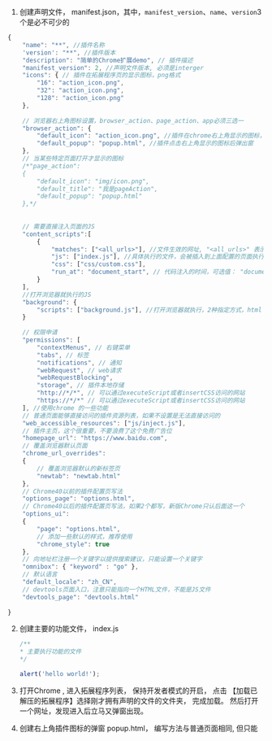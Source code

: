 1.  创建声明文件，  manifest.json，其中，`manifest_version`、`name`、`version`3个是必不可少的

```javascript
{
	"name": "**", //插件名称
	'version': "**", //插件版本
	"description": "简单的Chrome扩展demo", // 插件描述
	"manifest_version": 2, //声明文件版本, 必须是interger
    "icons": { // 插件在拓展程序页的显示图标，png格式
    	"16": "action_icon.png",
    	"32": "action_icon.png",
    	"128": "action_icon.png"
  	},
    
    // 浏览器右上角图标设置，browser_action、page_action、app必须三选一
    "browser_action": {
    	"default_icon": "action_icon.png", //插件在chrome右上角显示的图标， 只能是png格式
        "default_popup": "popup.html", //插件点击右上角显示的图标后弹出窗
    },
    // 当某些特定页面打开才显示的图标
	/*"page_action":
	{
		"default_icon": "img/icon.png",
		"default_title": "我是pageAction",
		"default_popup": "popup.html"
	},*/
        
        
    // 需要直接注入页面的JS
	"content_scripts":[
		{
			"matches": ["<all_urls>"], //文件生效的网址, "<all_urls>" 表示匹配所有地址，也可以直接填写指定的网址
			"js": ["index.js"], //具体执行的文件，会被插入到上面配置的页面执行
            "css": ["css/custom.css"],
			"run_at": "document_start", // 代码注入的时间，可选值： "document_start", "document_end", or "document_idle"，最后一个表示页面空闲时，默认document_idle
		}
	],
    //打开浏览器就执行的JS 
    "background": {
        "scripts": ["background.js"], //打开浏览器就执行，2种指定方式，html | js
    }
        
    // 权限申请
  	"permissions": [
        "contextMenus", // 右键菜单
		"tabs", // 标签
		"notifications", // 通知
		"webRequest", // web请求
		"webRequestBlocking",
		"storage", // 插件本地存储
		"http://*/*", // 可以通过executeScript或者insertCSS访问的网站
		"https://*/*" // 可以通过executeScript或者insertCSS访问的网站
    ], //使用chrome 的一些功能
    // 普通页面能够直接访问的插件资源列表，如果不设置是无法直接访问的
	"web_accessible_resources": ["js/inject.js"],
	// 插件主页，这个很重要，不要浪费了这个免费广告位
	"homepage_url": "https://www.baidu.com",
	// 覆盖浏览器默认页面
	"chrome_url_overrides":
	{
		// 覆盖浏览器默认的新标签页
		"newtab": "newtab.html"
	},
	// Chrome40以前的插件配置页写法
	"options_page": "options.html",
	// Chrome40以后的插件配置页写法，如果2个都写，新版Chrome只认后面这一个
	"options_ui":
	{
		"page": "options.html",
		// 添加一些默认的样式，推荐使用
		"chrome_style": true
	},
	// 向地址栏注册一个关键字以提供搜索建议，只能设置一个关键字
	"omnibox": { "keyword" : "go" },
	// 默认语言
	"default_locale": "zh_CN",
	// devtools页面入口，注意只能指向一个HTML文件，不能是JS文件
	"devtools_page": "devtools.html"
    
}
```



2. 创建主要的功能文件， index.js

   ```javascript
   /**
   * 主要执行功能的文件
   */
   
   alert('hello world!');
   ```

3. 打开Chrome , 进入拓展程序列表， 保持开发者模式的开启， 点击 【加载已解压的拓展程序】选择刚才拥有声明的文件的文件夹， 完成加载。 然后打开一个网址，发现进入后立马又弹窗出现。

4.  创建右上角插件图标的弹窗 popup.html， 编写方法与普通页面相同, 但只能<script src="">进行JS引用。

5. 除了针对页面的脚本， 还有可以配置打开浏览器就执行的脚本， 里面主要是对chrome 给出的api 的使用。



其他配置参考文档： https://blog.csdn.net/github_35631540/article/details/89842146